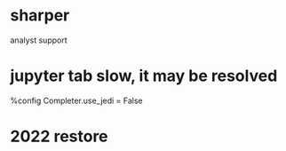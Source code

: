 # sharper
analyst support

# jupyter tab slow, it may be resolved
%config Completer.use_jedi = False

# 2022 restore
